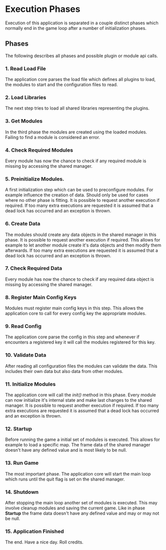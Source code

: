 # Execution Phases

Execution of this application is separated in a couple distinct phases which normally end in the game loop after a number of initialization phases.

## Phases

The following describes all phases and possible plugin or module api calls.

### 1. Read Load File

The application core parses the load file which defines all plugins to load, the modules to start and the configuration files to read.

### 2. Load Libraries

The next step tries to load all shared libraries representing the plugins.

### 3. Get Modules

In the third phase the modules are created using the loaded modules. Failing to find a module is considered an error.

### 4. Check Required Modules

Every module has now the chance to check if any required module is missing by accessing the shared manager.

### 5. Preinitialize Modules.

A first initialization step which can be used to preconfigure modules. For example influence the creation of data. Should only be used for cases where no other phase is fitting. It is possible to request another execution if required. If too many extra executions are requested it is assumed that a dead lock has occurred and an exception is thrown.

### 6. Create Data

The modules should create any data objects in the shared manager in this phase. It is possible to request another execution if required. This allows for example to let another module create it's data objects and then modify them afterwards. If too many extra executions are requested it is assumed that a dead lock has occurred and an exception is thrown.

### 7. Check Required Data

Every module has now the chance to check if any required data object is missing by accessing the shared manager.

### 8. Register Main Config Keys

Modules must register main config keys in this step. This allows the application core to call for every config key the appropriate modules.

### 9. Read Config

The application core parse the config in this step and whenever if encounters a registered key it will call the modules registered for this key.

### 10. Validate Data

After reading all configuration files the modules can validate the data. This includes their own data but also data from other modules.

### 11. Initialize Modules

The application core will call the *init()* method in this phase. Every module can now initialize it's internal state and make last changes to the shared manager. It is possible to request another execution if required. If too many extra executions are requested it is assumed that a dead lock has occurred and an exception is thrown.

### 12. Startup

Before running the game a initial set of modules is executed. This allows for example to load a specific map. The frame data of the shared manager doesn't have any defined value and is most likely to be null.

### 13. Run Game

The most important phase. The application core will start the main loop which runs until the quit flag is set on the shared manager.

### 14. Shutdown

After stopping the main loop another set of modules is executed. This may involve cleanup modules and saving the current game. Like in phase **Startup** the frame data doesn't have any defined value and may or may not be null.

### 15. Application Finished

The end. Have a nice day. Roll credits.
